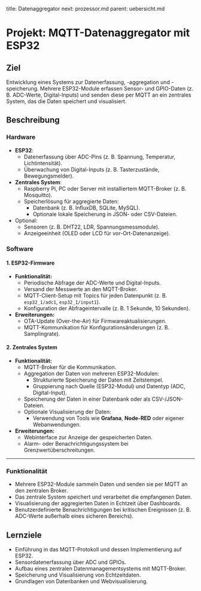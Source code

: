 title: Datenaggregator
next: prozessor.md
parent: uebersicht.md

# Projekt: MQTT-Datenaggregator mit ESP32

## Ziel
Entwicklung eines Systems zur Datenerfassung, -aggregation und -speicherung. Mehrere ESP32-Module erfassen Sensor- und GPIO-Daten (z. B. ADC-Werte, Digital-Inputs) und senden diese per MQTT an ein zentrales System, das die Daten speichert und visualisiert.

## Beschreibung

### Hardware
- **ESP32**:
  - Datenerfassung über ADC-Pins (z. B. Spannung, Temperatur, Lichtintensität).
  - Überwachung von Digital-Inputs (z. B. Tasterzustände, Bewegungsmelder).
- **Zentrales System**:
  - Raspberry Pi, PC oder Server mit installiertem MQTT-Broker (z. B. Mosquitto).
  - Speicherlösung für aggregierte Daten:
    - Datenbank (z. B. InfluxDB, SQLite, MySQL).
    - Optionale lokale Speicherung in JSON- oder CSV-Dateien.
- Optional:
  - Sensoren (z. B. DHT22, LDR, Spannungsmessmodule).
  - Anzeigeeinheit (OLED oder LCD für vor-Ort-Datenanzeige).

### Software

#### 1. **ESP32-Firmware**
- **Funktionalität:**
  - Periodische Abfrage der ADC-Werte und Digital-Inputs.
  - Versand der Messwerte an den MQTT-Broker.
  - MQTT-Client-Setup mit Topics für jeden Datenpunkt (z. B. `esp32_1/adc1`, `esp32_1/input1`).
  - Konfiguration der Abfrageintervalle (z. B. 1 Sekunde, 10 Sekunden).
- **Erweiterungen:**
  - OTA-Update (Over-the-Air) für Firmwareaktualisierungen.
  - MQTT-Kommunikation für Konfigurationsänderungen (z. B. Samplingrate).

#### 2. **Zentrales System**
- **Funktionalität:**
  - MQTT-Broker für die Kommunikation.
  - Aggregation der Daten von mehreren ESP32-Modulen:
    - Strukturierte Speicherung der Daten mit Zeitstempel.
    - Gruppierung nach Quelle (ESP32-Modul) und Datentyp (ADC, Digital-Input).
  - Speicherung der Daten in einer Datenbank oder als CSV-/JSON-Dateien.
  - Optionale Visualisierung der Daten:
    - Verwendung von Tools wie **Grafana**, **Node-RED** oder eigener Webanwendungen.
- **Erweiterungen:**
  - Webinterface zur Anzeige der gespeicherten Daten.
  - Alarm- oder Benachrichtigungssystem bei Grenzwertüberschreitungen.

---

### Funktionalität
- Mehrere ESP32-Module sammeln Daten und senden sie per MQTT an den zentralen Broker.
- Das zentrale System speichert und verarbeitet die empfangenen Daten.
- Visualisierung der aggregierten Daten in Echtzeit über Dashboards.
- Benutzerdefinierte Benachrichtigungen bei kritischen Ereignissen (z. B. ADC-Werte außerhalb eines sicheren Bereichs).

## Lernziele
- Einführung in das MQTT-Protokoll und dessen Implementierung auf ESP32.
- Sensordatenerfassung über ADC und GPIOs.
- Aufbau eines zentralen Datenmanagementsystems mit MQTT-Broker.
- Speicherung und Visualisierung von Echtzeitdaten.
- Grundlagen von Datenbanken und Webvisualisierung.
